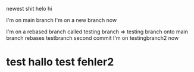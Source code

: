 newest shit
helo
hi

I'm on main branch
I'm on a new branch now

I'm on a rebased branch called testing branch => testing branch onto main branch
rebases testbranch second commit
I'm on testingbranch2 now
# test hallo test fehler2

